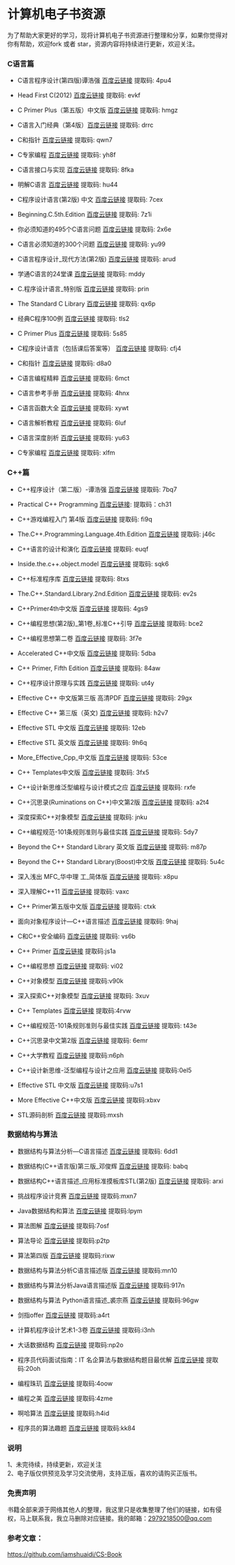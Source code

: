 # 计算机电子书资源

为了帮助大家更好的学习，现将计算机电子书资源进行整理和分享，如果你觉得对你有帮助，欢迎fork 或者 star，资源内容将持续进行更新，欢迎关注。

### C语言篇

- C语言程序设计(第四版)谭浩强   [百度云链接](https://pan.baidu.com/s/1LTt15TsDYKDnic1MBQndPA)   提取码: 4pu4

- Head First C(2012)    [百度云链接](https://pan.baidu.com/s/1yUFwRJcYtBze5Q27Nq9PNQ)   提取码: evkf

- C Primer Plus（第五版）中文版    [百度云链接](https://pan.baidu.com/s/1o2705Wo03W5lytk6nKOgTg)   提取码: hmgz

- C语言入门经典（第4版）[百度云链接](https://pan.baidu.com/s/1pZIxYHoaPHxl7-5GaYGgKw)   提取码: drrc

- C和指针    [百度云链接](https://pan.baidu.com/s/1Nt4VZq-xHtRDP7ru2QITrg)   提取码: qwn7

- C专家编程    [百度云链接](https://pan.baidu.com/s/1rbFiJTeRZKpy99mt0KeO-w)   提取码: yh8f

- C语言接口与实现    [百度云链接](https://pan.baidu.com/s/19hFJdzGVN5qinhBpQ2MEhA)   提取码: 8fka

- 明解C语言    [百度云链接](https://pan.baidu.com/s/1M6hiHhwgForeuGePu7ERfw)   提取码: hu44

- C程序设计语言(第2版) 中文    [百度云链接](https://pan.baidu.com/s/1fogOVITjgZYciqHXjY0H0A)   提取码: 7cex

- Beginning.C.5th.Edition    [百度云链接](https://pan.baidu.com/s/1MPOw2FRBHKUjIuKm_JxlEw)   提取码: 7z1i

- 你必须知道的495个C语言问题    [百度云链接](https://pan.baidu.com/s/11e_1P_t2CnoGuIFZ2M8mmA)   提取码: 2x6e

- C语言必须知道的300个问题    [百度云链接](https://pan.baidu.com/s/1D0jsVzZswL0CZ5eN_JEOag)   提取码: yu99

- C语言程序设计_现代方法(第2版)    [百度云链接](https://pan.baidu.com/s/1FCpekDw-Bw9WQS0_ZkrsLg)   提取码: arud

- 学通C语言的24堂课    [百度云链接](https://pan.baidu.com/s/1OCRinpgxByvi49Fs23LngQ)   提取码: mddy

- C.程序设计语言_特别版    [百度云链接](https://pan.baidu.com/s/1kqHVIjT5Nmvk5pfguX1NXQ)   提取码: prin

- The Standard C Library    [百度云链接](https://pan.baidu.com/s/1QR26ZEebeA7HKSJAi5CsBQ)   提取码: qx6p

- 经典C程序100例    [百度云链接](https://pan.baidu.com/s/1fJnp014zqOCdO8O6gzcDUw)   提取码: tls2

- C Primer Plus    [百度云链接](https://pan.baidu.com/s/1SuVacfN0q-MGeKs6Z-O2LQ)   提取码: 5s85

- C程序设计语言（包括课后答案等）    [百度云链接](https://pan.baidu.com/s/1ICTaU2avonev25DfykAr-w)   提取码: cfj4

- C和指针    [百度云链接](https://pan.baidu.com/s/11zphu-XC2YS57BkkKjAtoQ)   提取码: d8a0

- C语言编程精粹    [百度云链接](https://pan.baidu.com/s/1_GmhiP3jL0cQR36uAiZNNw)   提取码: 6mct

- C语言参考手册    [百度云链接](https://pan.baidu.com/s/1hzINX8yDELZ4WF1ALwDsYg)   提取码: 4hnx

- C语言函数大全    [百度云链接](https://pan.baidu.com/s/1_kM7pd1J6K65X6oC38AviA)   提取码: xywt

- C语言解析教程    [百度云链接](https://pan.baidu.com/s/1Sm-CRO8DzhT7gCgxNJkKfw)   提取码: 6luf

- C语言深度剖析    [百度云链接](https://pan.baidu.com/s/1Dn4csGs7xEdZt9smdBcmbQ)   提取码: yu63

- C专家编程   [百度云链接](https://pan.baidu.com/s/1y_Uz1SWi1NikG0D0URqv0w)   提取码: xlfm

### C++篇

- C++程序设计（第二版）-谭浩强  [百度云链接](https://pan.baidu.com/s/1oRiHTrkbinAyHNpoyXNdOw) 提取码: 7bq7 

- Practical C++ Programming   [百度云链接](https://pan.baidu.com/s/1b1QopqBz9Dop7WNvpHlUYA): 提取码：ch31 

- C++游戏编程入门  第4版  [百度云链接](https://pan.baidu.com/s/175UE9YYummT_u1iLonS3Yg)  提取码: fi9q

- The.C++.Programming.Language.4th.Edition  [百度云链接](https://pan.baidu.com/s/1pmiwOf4maFbory_PAckkuA) 提取码: j46c 

- C++语言的设计和演化 [百度云链接](https://pan.baidu.com/s/1vS3DWoMnIqmMNX2DZOUZ2w) 提取码: euqf 

- Inside.the.c++.object.model [百度云链接](https://pan.baidu.com/s/1DCGO6e_tgIqx56FMWIKw1w) 提取码: sqk6 

- C++标准程序库 [百度云链接](https://pan.baidu.com/s/1Q55i7eKX2y_77D4UXNQkpw) 提取码: 8txs 

- The.C++.Standard.Library.2nd.Edition [百度云链接](https://pan.baidu.com/s/1rs56h5yDVV84S597IeruTQ)  提取码: ev2s 

- C++Primer4th中文版  [百度云链接](https://pan.baidu.com/s/18aqzHeqZicgpSpbaVMqjjg) 提取码: 4gs9

- C++编程思想(第2版)_第1卷_标准C++引导  [百度云链接](https://pan.baidu.com/s/13fLknf6YD7f8078Urpo9_Q) 提取码: bce2 

- C++编程思想第二卷  [百度云链接](https://pan.baidu.com/s/186AX-uZCC40pXOSElr7x2w)  提取码: 3f7e 

- Accelerated C++中文版 [百度云链接](https://pan.baidu.com/s/1o8KyIZ6ZSwv0y5VlXoruDg) 提取码: 5dba 

- C++ Primer, Fifth Edition [百度云链接](https://pan.baidu.com/s/17gNbbAxo56Q5zh6Tb0E7hg)  提取码: 84aw 

- C++程序设计原理与实践 [百度云链接](https://pan.baidu.com/s/1mAeAlpjeflhgjtDHybc2mQ)  提取码: ut4y

- Effective C++ 中文版第三版 高清PDF [百度云链接](https://pan.baidu.com/s/1XBr8xeSMVeVvHdfrCPz-Ww)   提取码: 29gx 

- Effective C++ 第三版（英文)  [百度云链接](https://pan.baidu.com/s/1Xfhv1jjYBVuEng7t3RExxQ)  提取码: h2v7 

- Effective STL 中文版  [百度云链接](https://pan.baidu.com/s/1x_rawKzb3yRYWnx4kRcyWw)  提取码: 12eb

- Effective STL 英文版 [百度云链接](https://pan.baidu.com/s/1ep7djTfLwCTqctEMNr2qhA)  提取码: 9h6q

- More_Effective_Cpp_中文版 [百度云链接](https://pan.baidu.com/s/12OU_gpl79OwLPaUVNKjG4Q)  提取码: 53ce 

- C++ Templates中文版 [百度云链接](https://pan.baidu.com/s/1qxOaa-HHzrmW29A26tzZ4A)  提取码: 3fx5

- C++设计新思维泛型编程与设计模式之应 [百度云链接](https://pan.baidu.com/s/1joB9PAQ01IK-Yw_X_uOxNg)  提取码: rxfe

- C++沉思录(Ruminations on C++)中文第2版  [百度云链接](https://pan.baidu.com/s/148kNEtQm3G9zV0MCFShjiw)  提取码: a2t4

- 深度探索C++对象模型  [百度云链接](https://pan.baidu.com/s/13cI08HqNqcZoRVqv3pFHQw)  提取码: jnku

- C++编程规范-101条规则准则与最佳实践 [百度云链接](https://pan.baidu.com/s/1NuDy1o1v0X7LjDyqCM09hA)  提取码: 5dy7

- Beyond the C++ Standard Library 英文版  [百度云链接](https://pan.baidu.com/s/1Cd_jgiYu1NcaoqIkx0m9cg)  提取码: m87p

- Beyond the C++ Standard Library(Boost)中文版  [百度云链接](https://pan.baidu.com/s/1NbR3pI6gAkGjD7NUxQ8QDQ)  提取码: 5u4c

- 深入浅出 MFC_华中理 工_简体版 [百度云链接](https://pan.baidu.com/s/16rB8yMtE-88bdNTAiSX63Q)  提取码: x8pu 

- 深入理解C++11 [百度云链接](https://pan.baidu.com/s/10C3Ow-CwLw1AmwHQSboDEw)  提取码: vaxc

- C++ Primer第五版中文版  [百度云链接](https://pan.baidu.com/s/1zX319b-uD9YArvWAV51wCw)  提取码: ctxk

- 面向对象程序设计—C++语言描述 [百度云链接](https://pan.baidu.com/s/1sjEnyvpLMhN2V14noZZ2bw)  提取码: 9haj

- C和C++安全编码 [百度云链接](https://pan.baidu.com/s/11vR8NAT24Af_jK_Sdc6C-g)  提取码: vs6b
- C++ Primer [百度云链接](https://pan.baidu.com/s/1OvJd3JfxujySAs6Tqugl9g)  提取码:js1a
- C++编程思想  [百度云链接](https://pan.baidu.com/s/1p98_fU039F6Er3_CtnmIfQ)  提取码: vi02
- C++对象模型  [百度云链接](https://pan.baidu.com/s/1JVnJwxbTXe6HIMDFXlYnbQ)  提取码:v90k
- 深入探索C++对象模型  [百度云链接](https://pan.baidu.com/s/1NxvGvIBYpKNunjnu5ev_vw)  提取码: 3xuv
- C++ Templates  [百度云链接](https://pan.baidu.com/s/1bkQ-aPpFDc_osxqFC9I1Jw)  提取码:4rvw
- C++编程规范-101条规则准则与最佳实践   [百度云链接](https://pan.baidu.com/s/1PAfapM3g1YDNB2qpZlJnpg)  提取码: t43e
- C++沉思录中文第2版  [百度云链接](https://pan.baidu.com/s/1ckINRCEKKt3DJ9eg412EtA)  提取码: 6emr
-  C++大学教程 [百度云链接](https://pan.baidu.com/s/1OS5iWmRib0QvFOFaRMSpMw)  提取码:n6ph
- C++设计新思维-泛型编程与设计之应用  [百度云链接](https://pan.baidu.com/s/1zKojQCCfs0NPH_9ORpiBvA)  提取码:0el5
- Effective STL 中文版 [百度云链接](https://pan.baidu.com/s/1btF8iWfAXoEUo5A18SYaLw)  提取码:u7s1
-  More Effective C++中文版   [百度云链接](https://pan.baidu.com/s/1I3uRE2s8n5OZRm_76a1Lag)   提取码:xbxv
- STL源码剖析   [百度云链接](https://pan.baidu.com/s/1DbnRAJgeAtmXo5tpuhc-rg)   提取码:mxsh

### 数据结构与算法

- 数据结构与算法分析—C语言描述  [百度云链接](https://pan.baidu.com/s/1Qn4rQT38Vvbx4t8F0FgWOQ)   提取码: 6dd1

- 数据结构(C++语言版)第三版_邓俊辉  [百度云链接](https://pan.baidu.com/s/1t1UYrjonG_qbaprWAVPSLg)   提取码: babq 

- 数据结构C++语言描述_应用标准摸板库STL(第2版)  [百度云链接](https://pan.baidu.com/s/1JIBBHtxc2ZiKbV_jF-RDug)  提取码: arxi 
-  挑战程序设计竞赛 [百度云链接](https://pan.baidu.com/s/1diObrFpHKm4r-XyTp4cGAQ)   提取码:mxn7
- Java数据结构和算法     <a href="https://pan.baidu.com/s/1vD9CQVwnWMfqSaEmn8Dudw" rel="nofollow">百度云链接</a> 提取码:lpym
- 算法图解   <a href="https://pan.baidu.com/s/1NFiwO-_Kzt-VxXxxteRCTA" rel="nofollow">百度云链接</a> 提取码:7osf
- 算法导论   <a href="https://pan.baidu.com/s/1WHmnchIdy0FvMWLImPoIhQ" rel="nofollow">百度云链接</a>  提取码:p2tp
- 算法第四版   <a href="https://pan.baidu.com/s/1WEliUJ_hQhl-OzWPtXcFdQ" rel="nofollow">百度云链接</a> 提取码:rixw
- 数据结构与算法分析C语言描述版     <a href="https://pan.baidu.com/s/1v4OsTTCd5SyC4WGarHZdcA" rel="nofollow">百度云链接</a>  提取码:mn10
- 数据结构与算法分析Java语言描述版   <a href="https://pan.baidu.com/s/1hZGhkErn9Bc17ZnN_ilgAw" rel="nofollow">百度云链接</a>  提取码:917n
- 数据结构与算法 Python语言描述_裘宗燕   <a href="https://pan.baidu.com/s/1VjlQugLPIiN91bmISkJ3xg" rel="nofollow">百度云链接</a>  提取码:96gw
- 剑指offer   <a href="https://pan.baidu.com/s/1lUs2fVqxNMK8OOUrVSBCmw" rel="nofollow">百度云链接</a>  提取码:a4rt
- 计算机程序设计艺术1-3卷       <a href="https://pan.baidu.com/s/1rxEqkKAogFpy1aNQnXUyBw" rel="nofollow">百度云链接</a>  提取码:i3nh
- 大话数据结构    <a href="https://pan.baidu.com/s/1fTxelwIZa8pBmdnMW8PFYg" rel="nofollow">百度云链接</a>  提取码:np2o
- 程序员代码面试指南：IT 名企算法与数据结构题目最优解   <a href="https://pan.baidu.com/s/1DhjBLEiORLRTiffpJnJq_g" rel="nofollow">百度云链接</a>  提取码:20oh
- 编程珠玑    <a href="https://pan.baidu.com/s/1ix17W5-CG4r5Wn8bF3erVQ" rel="nofollow">百度云链接</a>  提取码:4oow
- 编程之美    <a href="https://pan.baidu.com/s/1y8SWiLipsKEzCulyxdbgGQ" rel="nofollow">百度云链接</a>  提取码:4zme
- 啊哈算法  <a href="https://pan.baidu.com/s/1S6OTJlQtywaRvu4IA_ogCw" rel="nofollow">百度云链接</a>  提取码:h4id
- 程序员的算法趣题   <a href="https://pan.baidu.com/s/1iIHm0kRlfwck3IQn-BUZZA" rel="nofollow">百度云链接</a>  提取码:kk84

### 说明
1、未完待续，持续更新，欢迎关注     
2、电子版仅供预览及学习交流使用，支持正版，喜欢的请购买正版书。

### 免责声明
书籍全部来源于网络其他人的整理，我这里只是收集整理了他们的链接，如有侵权，马上联系我，我立马删除对应链接。我的邮箱：2979218500@qq.com

### 参考文章：
https://github.com/iamshuaidi/CS-Book
